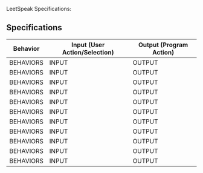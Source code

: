 LeetSpeak Specifications:


## Specifications
 |Behavior| Input (User Action/Selection)| Output (Program Action)|
 |---|---|---|
 |BEHAVIORS |INPUT|OUTPUT|
 |BEHAVIORS |INPUT|OUTPUT|
 |BEHAVIORS |INPUT|OUTPUT|
 |BEHAVIORS |INPUT|OUTPUT|
 |BEHAVIORS |INPUT|OUTPUT|
 |BEHAVIORS |INPUT|OUTPUT|
 |BEHAVIORS |INPUT|OUTPUT|
 |BEHAVIORS |INPUT|OUTPUT|
 |BEHAVIORS |INPUT|OUTPUT|
 |BEHAVIORS |INPUT|OUTPUT|
 |BEHAVIORS |INPUT|OUTPUT|
